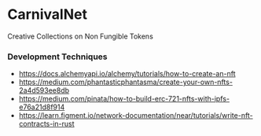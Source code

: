 # CarnivalNet
Creative Collections on Non Fungible Tokens

### Development Techniques
- https://docs.alchemyapi.io/alchemy/tutorials/how-to-create-an-nft
- https://medium.com/phantasticphantasma/create-your-own-nfts-2a4d593ee8db
- https://medium.com/pinata/how-to-build-erc-721-nfts-with-ipfs-e76a21d8f914
- https://learn.figment.io/network-documentation/near/tutorials/write-nft-contracts-in-rust

### 
